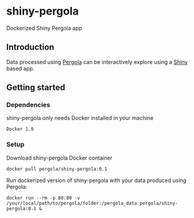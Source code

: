 # shiny-pergola

Dockerized Shiny Pergola app

## Introduction

Data processed using [Pergola](http://cbcrg.github.io/pergola/) can be
interactively explore using a [Shiny](https://shiny.rstudio.com/) based app.

## Getting started

### Dependencies

shiny-pergola only needs Docker installed in your machine 

    Docker 1.0

### Setup

Download shiny-pergola Docker container

```
docker pull pergola/shiny-pergola:0.1
```

Run dockerized version of shiny-pergola with your data produced using Pergola:

```
docker run --rm -p 80:80 -v /your/local/path/to/pergola/folder:/pergola_data pergola/shiny-pergola:0.1 &
```









